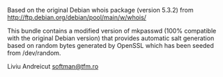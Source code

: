 Based on the original Debian whois package (version 5.3.2) from
http://ftp.debian.org/debian/pool/main/w/whois/

This bundle contains a modified version of mkpasswd (100% compatible with the
original Debian version) that provides automatic salt generation based on
random bytes generated by OpenSSL which has been seeded from /dev/random.

Liviu Andreicut <softman@tfm.ro>

